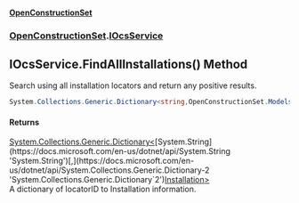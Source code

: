 #### [OpenConstructionSet](index 'index')
### [OpenConstructionSet](index#OpenConstructionSet 'OpenConstructionSet').[IOcsService](pMeR1KBG0zWkoR01rh3e5A 'OpenConstructionSet.IOcsService')
## IOcsService.FindAllInstallations() Method
Search using all installation locators and return any positive results.  
```csharp
System.Collections.Generic.Dictionary<string,OpenConstructionSet.Models.Installation> FindAllInstallations();
```
#### Returns
[System.Collections.Generic.Dictionary&lt;](https://docs.microsoft.com/en-us/dotnet/api/System.Collections.Generic.Dictionary-2 'System.Collections.Generic.Dictionary`2')[System.String](https://docs.microsoft.com/en-us/dotnet/api/System.String 'System.String')[,](https://docs.microsoft.com/en-us/dotnet/api/System.Collections.Generic.Dictionary-2 'System.Collections.Generic.Dictionary`2')[Installation](d9dvAYmZXntxn1p8iGWqPw 'OpenConstructionSet.Models.Installation')[&gt;](https://docs.microsoft.com/en-us/dotnet/api/System.Collections.Generic.Dictionary-2 'System.Collections.Generic.Dictionary`2')  
A dictionary of locatorID to Installation information.
